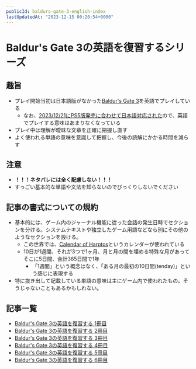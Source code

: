 ```yaml
---
publicId: baldurs-gate-3-english-index
lastUpdatedAt: "2023-12-15 00:20:54+0000"
---
```


# Baldur's Gate 3の英語を復習するシリーズ

## 趣旨

- プレイ開始当初は日本語版がなかった[Baldur's Gate 3](https://store.steampowered.com/app/1086940/Baldurs_Gate_3/)を英語でプレイしている
  - なお、[2023/12/21にPS5版発売に合わせて日本語対応された](https://store.steampowered.com/news/app/1086940?emclan=103582791464711919&emgid=3878226811922849512)ので、英語でプレイする意味はあまりなくなっている
- プレイ中は理解が曖昧な文章を正確に把握し直す
- よく使われる単語の意味を意識して把握し、今後の読解にかかる時間を減らす

## 注意

- **！！！ネタバレには全く配慮しない！！！**
- すっごい基本的な単語や文法を知らないのでびっくりしないでください

## 記事の書式についての規約

- 基本的には、ゲーム内のジャーナル機能に従った会話の発生日時でセクションを分ける。システムテキストや独立したゲーム用語などなら別にその他のようなセクションを設ける。
  - この世界では、[Calendar of Harptos](https://www.worldanvil.com/w/forgotten-realms-28d26d5th29-lethann/a/calendar-of-harptos-article)というカレンダーが使われている
  - 10日が1週間、それが3つで1ヶ月、月と月の間を埋める特殊な月があってそこに5日間、合計365日間で1年
    - 「1週間」という概念はなく、「ある月の最初の10日間(tenday)」という感じに表現する
- 特に抜き出して記載している単語の意味は主にゲーム内で使われたもの。そうじゃないこともあるかもしれない。

## 記事一覧

- [Baldur's Gate 3の英語を復習する 1冊目](./baldurs-gate-3-english-part-1.html)
- [Baldur's Gate 3の英語を復習する 2冊目](./baldurs-gate-3-english-part-2.html)
- [Baldur's Gate 3の英語を復習する 3冊目](./baldurs-gate-3-english-part-3.html)
- [Baldur's Gate 3の英語を復習する 4冊目](./baldurs-gate-3-english-part-4.html)
- [Baldur's Gate 3の英語を復習する 5冊目](./baldurs-gate-3-english-part-5.html)
- [Baldur's Gate 3の英語を復習する 6冊目](./baldurs-gate-3-english-part-6.html)
